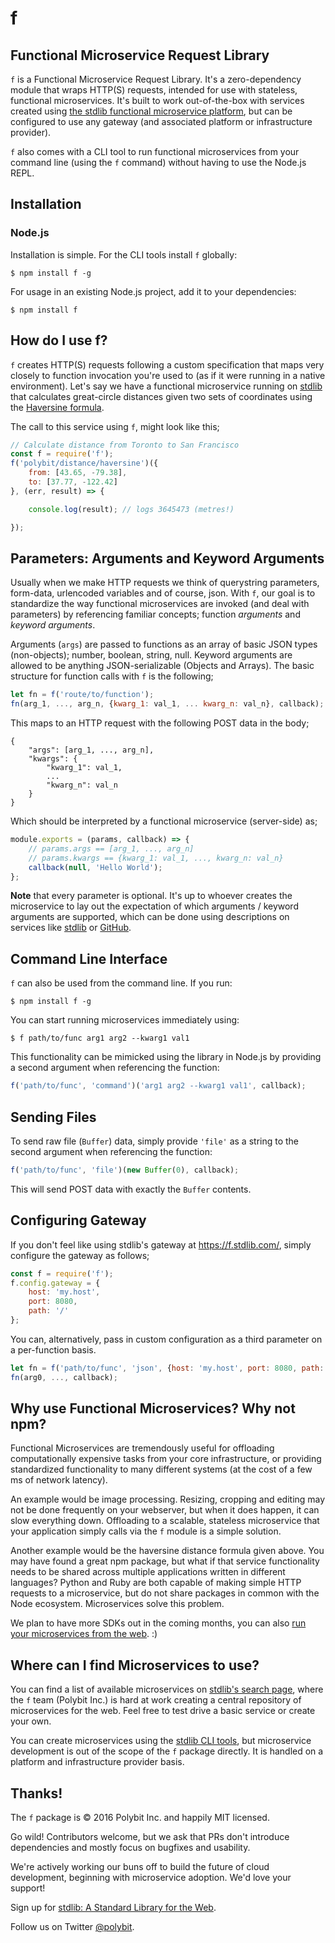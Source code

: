 # f
## Functional Microservice Request Library

`f` is a Functional Microservice Request Library. It's a zero-dependency module
that wraps HTTP(S) requests, intended for use with stateless, functional
microservices. It's built to work out-of-the-box with services created using
[the stdlib functional microservice platform](https://stdlib.com), but can be
configured to use any gateway (and associated platform or infrastructure provider).

`f` also comes with a CLI tool to run functional microservices from your command
line (using the `f` command) without having to use the Node.js REPL.

## Installation

### Node.js

Installation is simple. For the CLI tools install `f` globally:

```
$ npm install f -g
```

For usage in an existing Node.js project, add it to your dependencies:

```
$ npm install f
```

## How do I use f?

`f` creates HTTP(S) requests following a custom specification that maps very
closely to function invocation you're used to (as if it were running in a
	native environment). Let's say we have a functional microservice running on
	[stdlib](https://stdlib.com) that calculates great-circle distances given
	two sets of coordinates using the [Haversine formula](https://en.wikipedia.org/wiki/Haversine_formula).

The call to this service using `f`, might look like this;

```javascript
// Calculate distance from Toronto to San Francisco
const f = require('f');
f('polybit/distance/haversine')({
	from: [43.65, -79.38],
	to: [37.77, -122.42]
}, (err, result) => {

	console.log(result); // logs 3645473 (metres!)

});
```

## Parameters: Arguments and Keyword Arguments

Usually when we make HTTP requests we think of querystring parameters, form-data,
urlencoded variables and of course, json. With `f`, our goal is to standardize
the way functional microservices are invoked (and deal with parameters) by
referencing familiar concepts; function *arguments* and *keyword arguments*.

Arguments (`args`) are passed to functions as an array of basic JSON types
(non-objects); number, boolean, string, null. Keyword arguments are allowed to
be anything JSON-serializable (Objects and Arrays). The basic structure for
function calls with `f` is the following;

```javascript
let fn = f('route/to/function');
fn(arg_1, ..., arg_n, {kwarg_1: val_1, ... kwarg_n: val_n}, callback);
```

This maps to an HTTP request with the following POST data in the body;

```
{
	"args": [arg_1, ..., arg_n],
	"kwargs": {
		"kwarg_1": val_1,
		...
		"kwarg_n": val_n
	}
}
```

Which should be interpreted by a functional microservice (server-side) as;

```javascript
module.exports = (params, callback) => {
	// params.args == [arg_1, ..., arg_n]
	// params.kwargs == {kwarg_1: val_1, ..., kwarg_n: val_n}
	callback(null, 'Hello World');
};
```

**Note** that every parameter is optional. It's up to whoever creates the
microservice to lay out the expectation of which arguments / keyword arguments
are supported, which can be done using descriptions on services like
[stdlib](https://stdlib.com) or [GitHub](https://github.com).

## Command Line Interface

`f` can also be used from the command line. If you run:

```shell
$ npm install f -g
```

You can start running microservices immediately using:

```shell
$ f path/to/func arg1 arg2 --kwarg1 val1
```

This functionality can be mimicked using the library in Node.js by
providing a second argument when referencing the function:

```javascript
f('path/to/func', 'command')('arg1 arg2 --kwarg1 val1', callback);
```

## Sending Files

To send raw file (`Buffer`) data, simply provide `'file'` as a string to the
second argument when referencing the function:

```javascript
f('path/to/func', 'file')(new Buffer(0), callback);
```

This will send POST data with exactly the `Buffer` contents.

## Configuring Gateway

If you don't feel like using stdlib's gateway at https://f.stdlib.com/, simply
configure the gateway as follows;

```javascript
const f = require('f');
f.config.gateway = {
	host: 'my.host',
	port: 8080,
	path: '/'
};
```

You can, alternatively, pass in custom configuration as a third parameter on a
per-function basis.

```javascript
let fn = f('path/to/func', 'json', {host: 'my.host', port: 8080, path: '/'});
fn(arg0, ..., callback);
```

## Why use Functional Microservices? Why not npm?

Functional Microservices are tremendously useful for offloading computationally
expensive tasks from your core infrastructure, or providing standardized
functionality to many different systems (at the cost of a few ms of network latency).

An example would be image processing. Resizing, cropping and editing may not be
done frequently on your webserver, but when it does happen, it can slow everything
down. Offloading to a scalable, stateless microservice that your application simply
calls via the `f` module is a simple solution.

Another example would be the haversine distance formula given above. You may
have found a great npm package, but what if that service functionality needs
to be shared across multiple applications written in different languages? Python
and Ruby are both capable of making simple HTTP requests to a microservice, but
do not share packages in common with the Node ecosystem. Microservices solve
this problem.

We plan to have more SDKs out in the coming months, you can also [run your microservices from the web](https://github.com/poly/f-web). :)

## Where can I find Microservices to use?

You can find a list of available microservices on [stdlib's search page](https://stdlib.com/search),
where the `f` team (Polybit Inc.) is hard at work creating a central repository
of microservices for the web. Feel free to test drive a basic service or create
your own.

You can create microservices using the [stdlib CLI tools](https://github.com/poly/stdlib),
but microservice development is out of the scope of the `f`
package directly. It is handled on a platform and infrastructure provider basis.

## Thanks!

The `f` package is &copy; 2016 Polybit Inc. and happily MIT licensed.

Go wild! Contributors welcome, but we ask that PRs don't introduce
dependencies and mostly focus on bugfixes and usability.

We're actively working our buns off to build the future of cloud development,
beginning with microservice adoption. We'd love your support!

Sign up for [stdlib: A Standard Library for the Web](https://stdlib.com).

Follow us on Twitter [@polybit](https://twitter.com/polybit).

